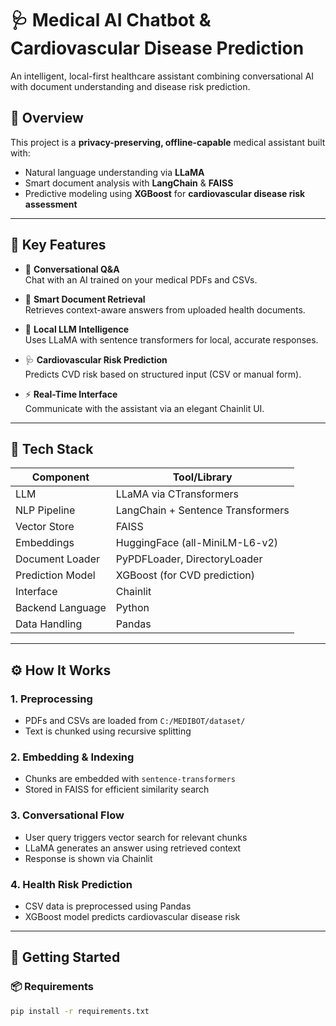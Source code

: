 # 🩺 Medical AI Chatbot & Cardiovascular Disease Prediction

An intelligent, local-first healthcare assistant combining conversational AI with document understanding and disease risk prediction.

## 🚀 Overview

This project is a **privacy-preserving, offline-capable** medical assistant built with:

- Natural language understanding via **LLaMA**
- Smart document analysis with **LangChain** & **FAISS**
- Predictive modeling using **XGBoost** for **cardiovascular disease risk assessment**

---

## 🧠 Key Features

- 💬 **Conversational Q&A**  
  Chat with an AI trained on your medical PDFs and CSVs.

- 📁 **Smart Document Retrieval**  
  Retrieves context-aware answers from uploaded health documents.

- 🧠 **Local LLM Intelligence**  
  Uses LLaMA with sentence transformers for local, accurate responses.

- 🩺 **Cardiovascular Risk Prediction**  
  Predicts CVD risk based on structured input (CSV or manual form).

- ⚡ **Real-Time Interface**  
  Communicate with the assistant via an elegant Chainlit UI.

---

## 🧰 Tech Stack

| Component         | Tool/Library                             |
|------------------|------------------------------------------|
| LLM              | LLaMA via CTransformers                  |
| NLP Pipeline     | LangChain + Sentence Transformers        |
| Vector Store     | FAISS                                     |
| Embeddings       | HuggingFace (all-MiniLM-L6-v2)            |
| Document Loader  | PyPDFLoader, DirectoryLoader              |
| Prediction Model | XGBoost (for CVD prediction)              |
| Interface        | Chainlit                                  |
| Backend Language | Python                                    |
| Data Handling    | Pandas                                    |

---

## ⚙️ How It Works

### 1. Preprocessing
- PDFs and CSVs are loaded from `C:/MEDIBOT/dataset/`
- Text is chunked using recursive splitting

### 2. Embedding & Indexing
- Chunks are embedded with `sentence-transformers`
- Stored in FAISS for efficient similarity search

### 3. Conversational Flow
- User query triggers vector search for relevant chunks
- LLaMA generates an answer using retrieved context
- Response is shown via Chainlit

### 4. Health Risk Prediction
- CSV data is preprocessed using Pandas
- XGBoost model predicts cardiovascular disease risk

---

## 🚀 Getting Started

### 📦 Requirements

```bash
pip install -r requirements.txt
